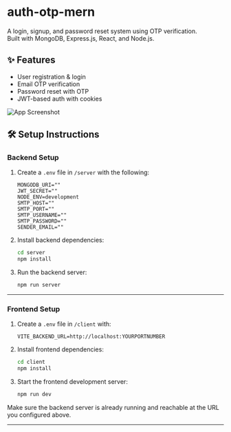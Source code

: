 # auth-otp-mern

A login, signup, and password reset system using OTP verification.  
Built with MongoDB, Express.js, React, and Node.js.


## ✨ Features

- User registration & login  
- Email OTP verification  
- Password reset with OTP  
- JWT-based auth with cookies  

![App Screenshot](https://github.com/user-attachments/assets/750cad9d-8a99-4507-b4cf-0d6f49bf0983)


## 🛠️ Setup Instructions

###  Backend Setup

1. Create a `.env` file in `/server` with the following:

    ```env
    MONGODB_URI=""
    JWT_SECRET=""
    NODE_ENV=development
    SMTP_HOST=""
    SMTP_PORT=""
    SMTP_USERNAME=""
    SMTP_PASSWORD=""
    SENDER_EMAIL=""
    ```

2. Install backend dependencies:

    ```bash
    cd server
    npm install
    ```

3. Run the backend server:

    ```bash
    npm run server
    ```

---

### Frontend Setup

1. Create a `.env` file in `/client` with:

    ```env
    VITE_BACKEND_URL=http://localhost:YOURPORTNUMBER
    ```

2. Install frontend dependencies:

    ```bash
    cd client
    npm install
    ```

3. Start the frontend development server:

    ```bash
    npm run dev
    ```

Make sure the backend server is already running and reachable at the URL you configured above.

---
